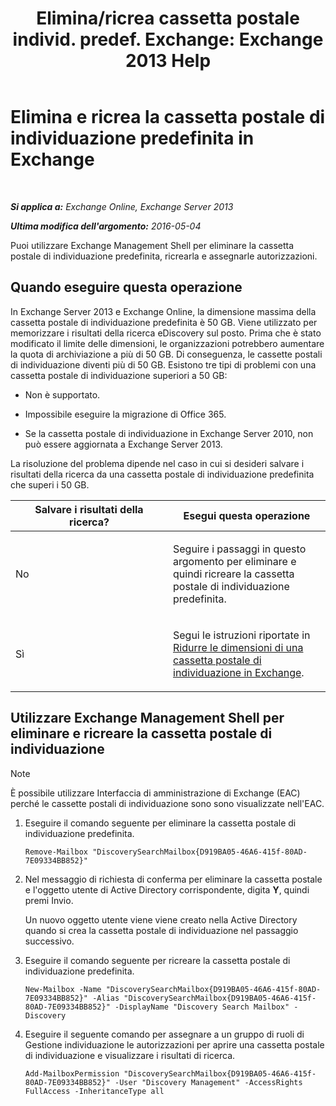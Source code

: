 ﻿---
title: 'Elimina/ricrea cassetta postale individ. predef. Exchange: Exchange 2013 Help'
TOCTitle: Elimina e ricrea la cassetta postale di individuazione predefinita in Exchange
ms:assetid: 4bde0b00-bdf7-44b4-ba64-aa062bc10ca2
ms:mtpsurl: https://technet.microsoft.com/it-it/library/Dn750894(v=EXCHG.150)
ms:contentKeyID: 62371316
ms.date: 05/22/2018
mtps_version: v=EXCHG.150
ms.translationtype: MT
---

# Elimina e ricrea la cassetta postale di individuazione predefinita in Exchange

 

_**Si applica a:** Exchange Online, Exchange Server 2013_

_**Ultima modifica dell'argomento:** 2016-05-04_

Puoi utilizzare Exchange Management Shell per eliminare la cassetta postale di individuazione predefinita, ricrearla e assegnarle autorizzazioni.

## Quando eseguire questa operazione

In Exchange Server 2013 e Exchange Online, la dimensione massima della cassetta postale di individuazione predefinita è 50 GB. Viene utilizzato per memorizzare i risultati della ricerca eDiscovery sul posto. Prima che è stato modificato il limite delle dimensioni, le organizzazioni potrebbero aumentare la quota di archiviazione a più di 50 GB. Di conseguenza, le cassette postali di individuazione diventi più di 50 GB. Esistono tre tipi di problemi con una cassetta postale di individuazione superiori a 50 GB:

  - Non è supportato.

  - Impossibile eseguire la migrazione di Office 365.

  - Se la cassetta postale di individuazione in Exchange Server 2010, non può essere aggiornata a Exchange Server 2013.

La risoluzione del problema dipende nel caso in cui si desideri salvare i risultati della ricerca da una cassetta postale di individuazione predefinita che superi i 50 GB.


<table>
<colgroup>
<col style="width: 50%" />
<col style="width: 50%" />
</colgroup>
<thead>
<tr class="header">
<th>Salvare i risultati della ricerca?</th>
<th>Esegui questa operazione</th>
</tr>
</thead>
<tbody>
<tr class="odd">
<td><p>No</p></td>
<td><p>Seguire i passaggi in questo argomento per eliminare e quindi ricreare la cassetta postale di individuazione predefinita.</p></td>
</tr>
<tr class="even">
<td><p>Sì</p></td>
<td><p>Segui le istruzioni riportate in <a href="reduce-the-size-of-a-discovery-mailbox-in-exchange-exchange-2013-help.md">Ridurre le dimensioni di una cassetta postale di individuazione in Exchange</a>.</p></td>
</tr>
</tbody>
</table>


## Utilizzare Exchange Management Shell per eliminare e ricreare la cassetta postale di individuazione


> [!NOTE]
> È possibile utilizzare Interfaccia di amministrazione di Exchange (EAC) perché le cassette postali di individuazione sono sono visualizzate nell'EAC.



1.  Eseguire il comando seguente per eliminare la cassetta postale di individuazione predefinita.
    
        Remove-Mailbox "DiscoverySearchMailbox{D919BA05-46A6-415f-80AD-7E09334BB852}"

2.  Nel messaggio di richiesta di conferma per eliminare la cassetta postale e l'oggetto utente di Active Directory corrispondente, digita **Y**, quindi premi Invio.
    
    Un nuovo oggetto utente viene viene creato nella Active Directory quando si crea la cassetta postale di individuazione nel passaggio successivo.

3.  Eseguire il comando seguente per ricreare la cassetta postale di individuazione predefinita.
    
        New-Mailbox -Name "DiscoverySearchMailbox{D919BA05-46A6-415f-80AD-7E09334BB852}" -Alias "DiscoverySearchMailbox{D919BA05-46A6-415f-80AD-7E09334BB852}" -DisplayName "Discovery Search Mailbox" -Discovery

4.  Eseguire il seguente comando per assegnare a un gruppo di ruoli di Gestione individuazione le autorizzazioni per aprire una cassetta postale di individuazione e visualizzare i risultati di ricerca.
    
        Add-MailboxPermission "DiscoverySearchMailbox{D919BA05-46A6-415f-80AD-7E09334BB852}" -User "Discovery Management" -AccessRights FullAccess -InheritanceType all

